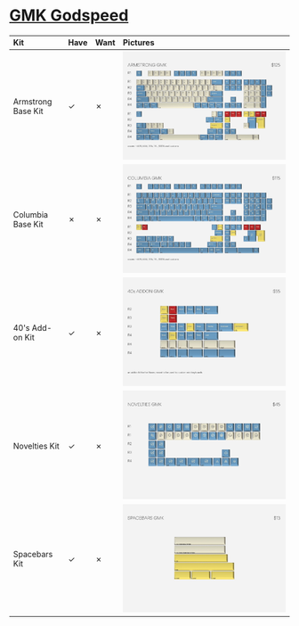# [GMK Godspeed](https://drop.com/buy/drop-mito-gmk-godspeed-custom-keycap-set)

| Kit                                   | Have    | Want    | Pictures |
| :-------------------------------------| :------ | :------ | :------- |
| Armstrong Base Kit                    |    ✓    |    ✗    | ![](https://raw.githubusercontent.com/barnumbirr/keysets/master/doc/gmk_godspeed/pictures/gmk_godspeed_armstrong_base_kit.jpg) |
| Columbia Base Kit                     |    ✗    |    ✗    | ![](https://raw.githubusercontent.com/barnumbirr/keysets/master/doc/gmk_godspeed/pictures/gmk_godspeed_columbia_base_kit.jpg) |
| 40's Add-on Kit                       |    ✓    |    ✗    | ![](https://raw.githubusercontent.com/barnumbirr/keysets/master/doc/gmk_godspeed/pictures/gmk_godspeed_40s_addon_kit.jpg) |
| Novelties Kit                         |    ✓    |    ✗    | ![](https://raw.githubusercontent.com/barnumbirr/keysets/master/doc/gmk_godspeed/pictures/gmk_godspeed_novelties_kit.jpg) |
| Spacebars Kit                         |    ✓    |    ✗    | ![](https://raw.githubusercontent.com/barnumbirr/keysets/master/doc/gmk_godspeed/pictures/gmk_godspeed_spacebars_kit.jpg) |

